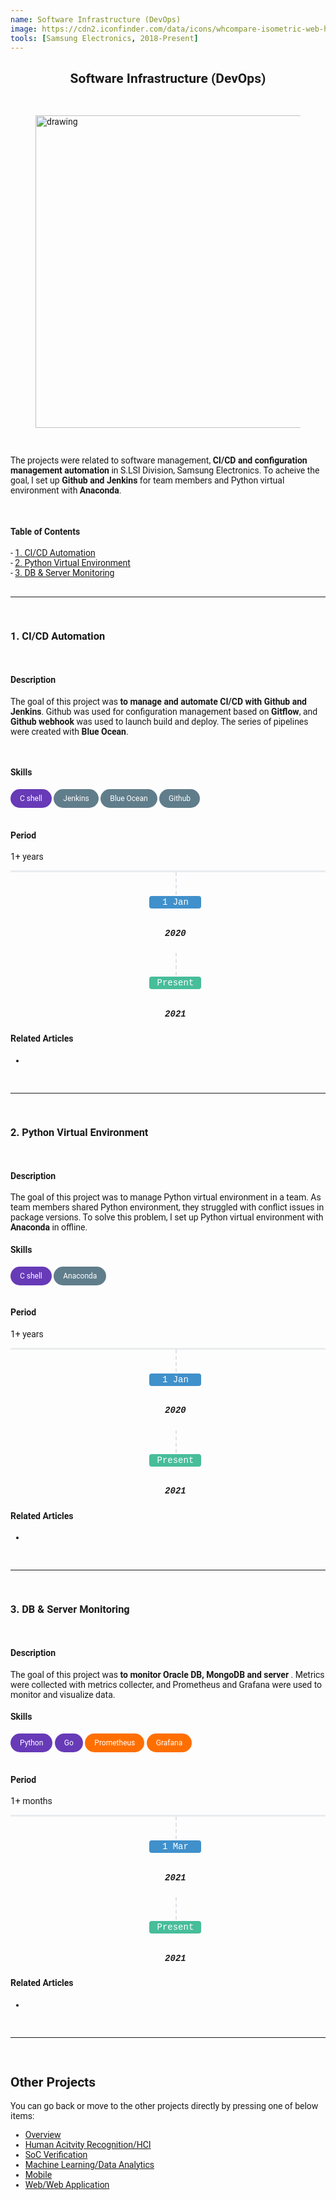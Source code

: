 ```yaml
---
name: Software Infrastructure (DevOps)
image: https://cdn2.iconfinder.com/data/icons/whcompare-isometric-web-hosting-servers/50/cloud-computing-512.png
tools: [Samsung Electronics, 2018-Present]
---
```


<h2 style="text-align:center;">Software Infrastructure (DevOps) </h2>
<br/>

<figure class="image">
    <img src="https://miro.medium.com/max/3964/1*EBXc9eJ1YRFLtkNI_djaAw.png" alt="drawing" style="width:500px;"/>
</figure>

<br/>

<p>
The projects were related to software management, <b>CI/CD and configuration management automation</b> in S.LSI Division, Samsung Electronics. To acheive the goal, I set up <b>Github and Jenkins</b> for team members and Python virtual environment with <b>Anaconda</b>.
</p>

<br/>
<h4>  Table of Contents  </h4>
- <a href="#1">1. CI/CD Automation</a><br/>
- <a href="#2">2. Python Virtual Environment</a><br/>
- <a href="#3">3. DB & Server Monitoring</a><br/>
<br/>
<hr>
<br/>

<h3> <a name="1">1. CI/CD Automation</a></h3>
<br/>
<h4> Description </h4>
<p>
The goal of this project was <b>to manage and automate CI/CD with Github and Jenkins</b>. Github was used for configuration management based on <b>Gitflow</b>, and <b>Github webhook</b> was used to launch build and deploy. The series of pipelines were created with <b>Blue Ocean</b>.
</p>
<br/>

<h4>Skills</h4>
<div>
    <div class="chip lang">C shell</div>
    <div class="chip devops">Jenkins</div>
    <div class="chip devops">Blue Ocean</div>
    <div class="chip devops">Github</div>
</div>

<br/>

<h4>Period</h4>
1+ years
<div class="hori-timeline" dir="ltr">
    <ul class="list-inline events">
        <li class="list-inline-item event-list">
            <div class="px-4">
                <div class="event-date soft-primary">1 Jan</div>
                <h5 class="font-size-16">2020</h5>
                <p class="text-muted"></p>
            </div>
        </li>
        <li class="list-inline-item event-list">
            <div class="px-4">
                <div class="event-date soft-success">Present</div>
                <h5 class="font-size-16">2021</h5>
                <p class="text-muted"></p>
            </div>
        </li>
    </ul>
</div>

<h4>Related Articles</h4>
<ul>
   <li></li>
</ul>
<br/>
<hr/>
<br/>

<h3> <a name="2">2. Python Virtual Environment</a></h3>
<br/>
<h4> Description </h4>
 <p>
The goal of this project was to manage Python virtual environment in a team. As team members shared Python environment, they struggled with conflict issues in package versions. To solve this problem, I set up Python virtual environment with <b>Anaconda</b> in offline. 
</p>

<h4>Skills</h4>
<div>
    <div class="chip lang">C shell</div>
    <div class="chip devops">Anaconda</div>
</div>

<br/>

<h4>Period</h4>
1+ years
<div class="hori-timeline" dir="ltr">
    <ul class="list-inline events">
        <li class="list-inline-item event-list">
            <div class="px-4">
                <div class="event-date soft-primary">1 Jan</div>
                <h5 class="font-size-16">2020</h5>
                <p class="text-muted"></p>
            </div>
        </li>
        <li class="list-inline-item event-list">
            <div class="px-4">
                <div class="event-date soft-success">Present</div>
                <h5 class="font-size-16">2021</h5>
                <p class="text-muted"></p>
            </div>
        </li>
    </ul>
</div>

<h4>Related Articles</h4>
<ul>
   <li></li>
</ul>
<br/>
<hr/>
<br/>

<h3> <a name="3">3. DB & Server Monitoring</a></h3>
<br/>
<h4> Description </h4>
 <p>
The goal of this project was <b>to monitor Oracle DB, MongoDB and server </b>. Metrics were collected with metrics collecter, and Prometheus and Grafana were used to monitor and visualize data. 
</p>

<h4>Skills</h4>
<div>
    <div class="chip lang">Python</div>
    <div class="chip lang">Go</div>
    <div class="chip tools">Prometheus</div>
    <div class="chip tools">Grafana</div>
</div>

<br/>

<h4>Period</h4>
1+ months
<div class="hori-timeline" dir="ltr">
    <ul class="list-inline events">
        <li class="list-inline-item event-list">
            <div class="px-4">
                <div class="event-date soft-primary">1 Mar</div>
                <h5 class="font-size-16">2021</h5>
                <p class="text-muted"></p>
            </div>
        </li>
        <li class="list-inline-item event-list">
            <div class="px-4">
                <div class="event-date soft-success">Present</div>
                <h5 class="font-size-16">2021</h5>
                <p class="text-muted"></p>
            </div>
        </li>
    </ul>
</div>

<h4>Related Articles</h4>
<ul>
   <li></li>
</ul>
<br/>
<hr/>
<br/>
<h2>Other Projects</h2>
<p>You can go back or move to the other projects directly by pressing one of below items:</p>

<ul>
  <li><a href="https://garygitgit.github.io/projects">Overview</a></li>
  <li><a href="https://garygitgit.github.io/projects/11-human-activity-hci">Human Acitvity Recognition/HCI</a></li>
  <li><a href="https://garygitgit.github.io/projects/12-system-on-chip">SoC Verification</a></li>
  <li><a href="https://garygitgit.github.io/projects/13-ml-data">Machine Learning/Data Analytics</a></li>
  <li><a href="https://garygitgit.github.io/projects/14-mobile">Mobile</a></li>
  <li><a href="https://garygitgit.github.io/projects/15-webpage">Web/Web Application</a></li>
</ul>

<!-- my style -->
<style>
body{
  font-family: 'Roboto', sans-serif;
}
.chip{
    display: inline-block;
    padding: 0 15px;
    height: 30px;
    font-family: 'Roboto', sans-serif;
    font-size: 12px;
    line-height: 30px;
    border-radius: 25px;
    background-color: #f1f1f1;
}
.lang{
    background-color: #673AB7;
    color: #FFFFFF;
}
.db{
    background-color: #009688;
    color: #FFFFFF;
}
.frontend{
    background-color: #0D47A1;
    color: #FFFFFF;
}
.backend{
    background-color: #FF5722;
    color: #FFFFFF;
}
.devops{
    background-color: #607D8B;
    color: #FFFFFF;
}
.tools{
    background-color: #FF6F00;
    color: #FFFFFF;
}
.theory{
    background-color: #0288D1;
    color: #FFFFFF;
}
.hori-timeline .events {
    border-top: 3px solid #e9ecef;
    font-family: SFMono-Regular,Menlo,Monaco,Consolas,"Liberation Mono","Courier New",monospace;
    
}
.hori-timeline .events .event-list {
    display: block;
    position: relative;
    text-align: center;
    padding-top: 70px;
    margin-right: 0;
}
.hori-timeline .events .event-list:before {
    content: "";
    position: absolute;
    height: 36px;
    border-right: 2px dashed #dee2e6;
    top: 0;
}
.hori-timeline .events .event-list .event-date {
    position: absolute;
    top: 38px;
    left: 0;
    right: 0;
    width: 75px;
    margin: 0 auto;
    border-radius: 4px;
    padding: 2px 4px;
}
@media (min-width: 1140px) {
    .hori-timeline .events .event-list {
        display: inline-block;
        width: 24%;
        padding-top: 45px;
    }
    .hori-timeline .events .event-list .event-date {
        top: -12px;
    }
}
.soft-primary {
    background-color: rgb(64,144,203)!important;
    color: #FFFFFF;
}
.soft-success {
    background-color: rgb(71,189,154)!important;
    color: #FFFFFF;
}
.soft-danger {
    background-color: rgb(231,76,94)!important;
}
.soft-warning {
    background-color: rgb(249,213,112)!important;
}
.card {
    border: none;
    margin-bottom: 24px;
    -webkit-box-shadow: 0 0 13px 0 rgba(236,236,241,.44);
    box-shadow: 0 0 13px 0 rgba(236,236,241,.44);
}
.image-caption{
  text-align: center;
}

</style>